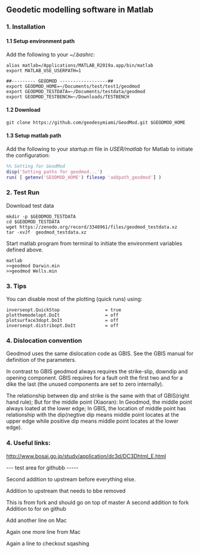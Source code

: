 ## Geodetic modelling software in Matlab


### 1. Installation

#### 1.1 Setup environment path

Add the following to your _~/.bashrc_:

```
alias matlab=/Applications/MATLAB_R2019a.app/bin/matlab
export MATLAB_USE_USERPATH=1

##--------- GEODMOD ------------------##
export GEODMOD_HOME=~/Documents/test/test1/geodmod
export GEODMOD_TESTDATA=~/Documents/testdata/geodmod
export GEODMOD_TESTBENCH=~/Downloads/TESTBENCH
```

#### 1.2 Download

```
git clone https://github.com/geodesymiami/GeodMod.git $GEODMOD_HOME
```

#### 1.3 Setup matlab path

Add the following to your _startup.m_ file in _USER/matlab_ for Matlab to initiate the configuration:

```matlab
%% Setting for GeodMod
disp('Setting paths for geodmod...')
run( [ getenv('GEODMOD_HOME') filesep 'addpath_geodmod'] )
```

### 2. Test Run
Download test data

```
mkdir -p $GEODMOD_TESTDATA
cd $GEODMOD_TESTDATA
wget https://zenodo.org/record/3348961/files/geodmod_testdata.xz
tar -xvJf  geodmod_testdata.xz
```
Start matlab program from terminal to initiate the environment variables defined above.

```
matlab
>>geodmod Darwin.min
>>geodmod Wells.min
```

### 3. Tips
You can disable most of the plotting (quick runs) using:
```
inverseopt.QuickStop                 = true
plotthemodelopt.DoIt                 = off
plotsurface3dopt.DoIt                = off
inverseopt.distribopt.DoIt           = off
```

### 4. Dislocation  convention
Geodmod uses the same dislocation code as GBIS. See the GBIS manual for  definition of the parameters.

In contrast to GBIS geodmod always requires the strike-slip, downdip and opening component. GBIS requires for a fault onlt the first two and for a dike the last (the unused components are set to zero internally).

The relationship between dip and strike is the same with that of GBIS(right hand rule);
But for the middle point (Xiaoran):
In Geodmod, the middle point always loated at the lower edge; In GBIS, the location of middle point has relationship with the dip(negtive dip means middle point locates at the upper edge while positive dip means middle point locates at the lower edge).

### 4. Useful links:

http://www.bosai.go.jp/study/application/dc3d/DC3Dhtml_E.html

--- test area for githubb -----

Second addition to upstream before everything else.

Addition to upstream that needs to bbe removed

This is from fork and should go on top of master
A second addition to fork
Addition to for on github

Add another line on Mac

Again one more line from Mac

Again a line to checkout sqashing
